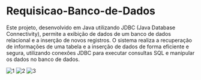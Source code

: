 # Requisicao-Banco-de-Dados
Este projeto, desenvolvido em Java utilizando JDBC (Java Database Connectivity), permite a exibição de dados de um banco de dados relacional e a inserção de novos registros. O sistema realiza a recuperação de informações de uma tabela e a inserção de dados de forma eficiente e segura, utilizando conexões JDBC para executar consultas SQL e manipular os dados no banco de dados.


![1](https://github.com/user-attachments/assets/decd4e4e-f461-4f8b-87cb-6b55444ded2b)
![2](https://github.com/user-attachments/assets/35f2083e-8091-4be5-ac2f-2647266faea4)
![3](https://github.com/user-attachments/assets/f0d87d04-da2c-454d-950b-4716d42699cd)

